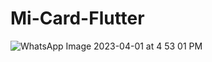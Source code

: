 # Mi-Card-Flutter
![WhatsApp Image 2023-04-01 at 4 53 01 PM](https://user-images.githubusercontent.com/89729757/229285891-1784115b-6a9f-4e5e-acf6-e10f59691606.jpeg)

